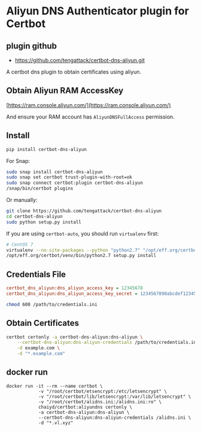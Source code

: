 # Aliyun DNS Authenticator plugin for Certbot

## plugin github
- https://github.com/tengattack/certbot-dns-aliyun.git 

A certbot dns plugin to obtain certificates using aliyun.


## Obtain Aliyun RAM AccessKey
[https://ram.console.aliyun.com/](https://ram.console.aliyun.com/)

And ensure your RAM account has `AliyunDNSFullAccess` permission.


## Install

```bash
pip install certbot-dns-aliyun
```

For Snap:

```bash
sudo snap install certbot-dns-aliyun
sudo snap set certbot trust-plugin-with-root=ok
sudo snap connect certbot:plugin certbot-dns-aliyun
/snap/bin/certbot plugins
```

Or manually:
```bash
git clone https://github.com/tengattack/certbot-dns-aliyun
cd certbot-dns-aliyun
sudo python setup.py install
```

If you are using `certbot-auto`, you should run `virtualenv` first:

```bash
# CentOS 7
virtualenv --no-site-packages --python "python2.7" "/opt/eff.org/certbot/venv"
/opt/eff.org/certbot/venv/bin/python2.7 setup.py install
```

## Credentials File

```ini
certbot_dns_aliyun:dns_aliyun_access_key = 12345678
certbot_dns_aliyun:dns_aliyun_access_key_secret = 1234567890abcdef1234567890abcdef
```

```bash
chmod 600 /path/to/credentials.ini
```


## Obtain Certificates

```bash
certbot certonly -a certbot-dns-aliyun:dns-aliyun \
    --certbot-dns-aliyun:dns-aliyun-credentials /path/to/credentials.ini \
    -d example.com \
    -d "*.example.com"
```

## docker run 
```
docker run -it --rm --name certbot \
            -v "/root/certbot/etsencrypt:/etc/letsencrypt" \
            -v "/root/certbot/lib/letsencrypt:/var/lib/letsencrypt" \
            -v "/root/certbot/alidns.ini:/alidns.ini:ro" \
            chaiyd/certbot:aliyundns certonly \
            -a certbot-dns-aliyun:dns-aliyun \
            --certbot-dns-aliyun:dns-aliyun-credentials /alidns.ini \
            -d "*.vl.xyz"
```
